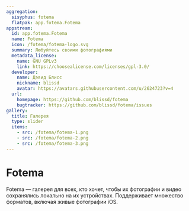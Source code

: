 ```yaml
---
aggregation:
  sisyphus: fotema
  flatpak: app.fotema.Fotema
appstream:
  id: app.fotema.Fotema
  name: Fotema
  icon: /fotema/fotema-logo.svg
  summary: Любуйтесь своими фотографиями
  metadata_license:
    name: GNU GPLv3
    link: https://choosealicense.com/licenses/gpl-3.0/
  developer:
    name: Дэвид Блисс
    nickname: blissd
    avatar: https://avatars.githubusercontent.com/u/2624723?v=4
  url:
    homepage: https://github.com/blissd/fotema
    bugtracker: https://github.com/blissd/fotema/issues
gallery:
  title: Галерея
  type: slider
  items:
    - src: /fotema/fotema-1.png
    - src: /fotema/fotema-2.png
    - src: /fotema/fotema-3.png
---
```


# Fotema

Fotema — галерея для всех, кто хочет, чтобы их фотографии и видео сохранялись локально на их устройствах. Поддерживает множество форматов, включая живые фотографии iOS.

<AGWGallery />

<!--@include: @ru/apps/.parts/install/content-repo.md-->
<!--@include: @ru/apps/.parts/install/content-flatpak.md-->

